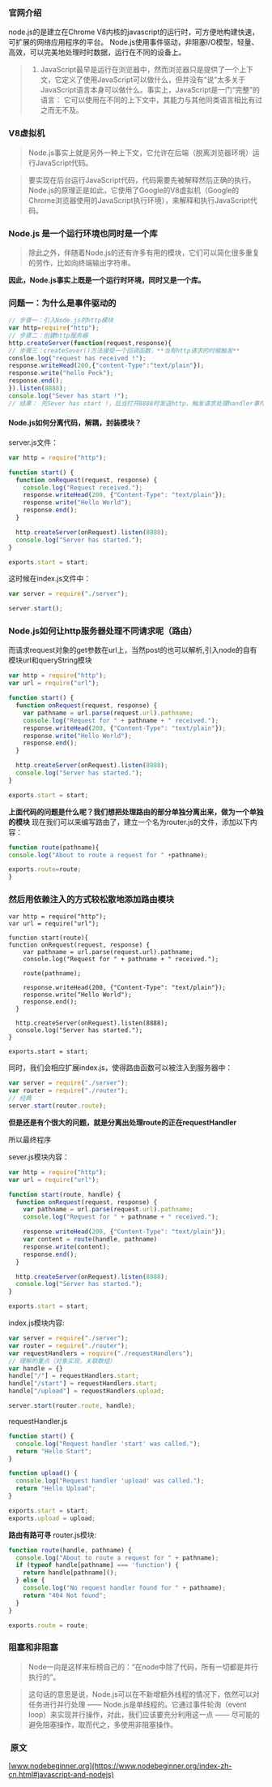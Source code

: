 ### 官网介绍
node.js的是建立在Chrome V8内核的javascript的运行时，可方便地构建快速，可扩展的网络应用程序的平台。
Node.js使用事件驱动，非阻塞I/O模型，轻量、高效，可以完美地处理时时数据，运行在不同的设备上。
> 1. JavaScript最早是运行在浏览器中，然而浏览器只是提供了一个上下文，它定义了使用JavaScript可以做什么，但并没有“说”太多关于JavaScript语言本身可以做什么。事实上，JavaScript是一门“完整”的语言： 它可以使用在不同的上下文中，其能力与其他同类语言相比有过之而无不及。
### V8虚拟机
>Node.js事实上就是另外一种上下文，它允许在后端（脱离浏览器环境）运行JavaScript代码。

>要实现在后台运行JavaScript代码，代码需要先被解释然后正确的执行。Node.js的原理正是如此，它使用了Google的V8虚拟机（Google的Chrome浏览器使用的JavaScript执行环境），来解释和执行JavaScript代码。
### Node.js 是一个运行环境也同时是一个库

> 除此之外，伴随着Node.js的还有许多有用的模块，它们可以简化很多重复的劳作，比如向终端输出字符串。

**因此，Node.js事实上既是一个运行时环境，同时又是一个库。**

### 问题一：为什么是事件驱动的
```javascript
// 步骤一：引入Node.js的http模块
var http=require("http");
// 步骤二：创建http服务器
http.createServer(function(request,response){
// 步骤三：createSever()方法接受一个回调函数，**当有http请求的时候触发**
consloe.log("request has received !");
response.writeHead(200,{"content-Type":"text/plain"});
response.write("hello Peck");
response.end();
}).listen(8888);
console.log("Sever has start !");
// 结果： 先Sever has start !，后当打开8888时发送http，触发请求处理handler事件的回调函数。request has received !
```
#### Node.js如何分离代码，解耦，封装模块？
server.js文件：
```javascript
var http = require("http");

function start() {
  function onRequest(request, response) {
    console.log("Request received.");
    response.writeHead(200, {"Content-Type": "text/plain"});
    response.write("Hello World");
    response.end();
  }

  http.createServer(onRequest).listen(8888);
  console.log("Server has started.");
}

exports.start = start;
```
 这时候在index.js文件中：
```javascript
var server = require("./server");

server.start();
```
### Node.js如何让http服务器处理不同请求呢（路由）
而请求request对象的get参数在url上，当然post的也可以解析,引入node的自有模块url和queryString模块
```javascript
var http = require("http");
var url = require("url");

function start() {
  function onRequest(request, response) {
    var pathname = url.parse(request.url).pathname;
    console.log("Request for " + pathname + " received.");
    response.writeHead(200, {"Content-Type": "text/plain"});
    response.write("Hello World");
    response.end();
  }

  http.createServer(onRequest).listen(8888);
  console.log("Server has started.");
}

exports.start = start;
```

**上面代码的问题是什么呢？我们想把处理路由的部分单独分离出来，做为一个单独的模块**
现在我们可以来编写路由了，建立一个名为router.js的文件，添加以下内容：
```javascript
function route(pathname){
console.log("About to route a request for " +pathname);

exports.route=route;
}
```
### 然后用依赖注入的方式较松散地添加路由模块
```
var http = require("http");
var url = require("url");

function start(route){
function onRequest(request, response) {
    var pathname = url.parse(request.url).pathname;
    console.log("Request for " + pathname + " received.");

    route(pathname);

    response.writeHead(200, {"Content-Type": "text/plain"});
    response.write("Hello World");
    response.end();
  }

  http.createServer(onRequest).listen(8888);
  console.log("Server has started.");
}

exports.start = start;
```
同时，我们会相应扩展index.js，使得路由函数可以被注入到服务器中：
```javascript
var server = require("./server");
var router = require("./router");
// 经典
server.start(router.route);
```
**但是还是有个很大的问题，就是分离出处理route的正在requestHandler**

所以最终程序

sever.js模块内容：

```javascript
var http = require("http");
var url = require("url");

function start(route, handle) {
  function onRequest(request, response) {
    var pathname = url.parse(request.url).pathname;
    console.log("Request for " + pathname + " received.");

    response.writeHead(200, {"Content-Type": "text/plain"});
    var content = route(handle, pathname)
    response.write(content);
    response.end();
  }

  http.createServer(onRequest).listen(8888);
  console.log("Server has started.");
}

exports.start = start;
```
index.js模块内容:
```javascript
var server = require("./server");
var router = require("./router");
var requestHandlers = require("./requestHandlers");
// 理解的重点（对象实现，关联数组）
var handle = {}
handle["/"] = requestHandlers.start;
handle["/start"] = requestHandlers.start;
handle["/upload"] = requestHandlers.upload;

server.start(router.route, handle);
```
requestHandler.js
```javascript
function start() {
  console.log("Request handler 'start' was called.");
  return "Hello Start";
}

function upload() {
  console.log("Request handler 'upload' was called.");
  return "Hello Upload";
}

exports.start = start;
exports.upload = upload;
```
**路由有路可寻**
router.js模块:
```javascript
function route(handle, pathname) {
  console.log("About to route a request for " + pathname);
  if (typeof handle[pathname] === 'function') {
    return handle[pathname]();
  } else {
    console.log("No request handler found for " + pathname);
    return "404 Not found";
  }
}

exports.route = route;
```

### 阻塞和非阻塞
> Node一向是这样来标榜自己的：“在node中除了代码，所有一切都是并行执行的”。

>这句话的意思是说，Node.js可以在不新增额外线程的情况下，依然可以对任务进行并行处理 —— Node.js是单线程的。它通过事件轮询（event loop）来实现并行操作，对此，我们应该要充分利用这一点 —— 尽可能的避免阻塞操作，取而代之，多使用非阻塞操作。
###  原文
[www.nodebeginner.org](https://www.nodebeginner.org/index-zh-cn.html#javascript-and-nodejs)




